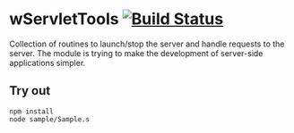 
# wServletTools [![Build Status](https://travis-ci.org/Wandalen/wServletTools.svg?branch=master)](https://travis-ci.org/Wandalen/wServletTools)

Collection of routines to launch/stop the server and handle requests to the server. The module is trying to make the development of server-side applications simpler.

## Try out
```
npm install
node sample/Sample.s
```



